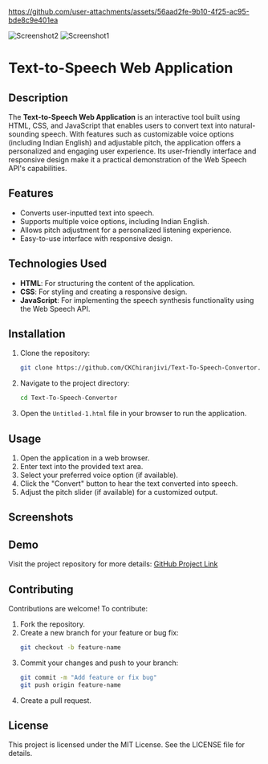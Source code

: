 

https://github.com/user-attachments/assets/56aad2fe-9b10-4f25-ac95-bde8c9e401ea

![Screenshot2](https://github.com/user-attachments/assets/f13c495c-f6e8-4780-88c6-710b4704c720)
![Screenshot1](https://github.com/user-attachments/assets/2d1982d6-bcfe-420e-a3f6-33256c4704dd)
# Text-to-Speech Web Application

## Description
The **Text-to-Speech Web Application** is an interactive tool built using HTML, CSS, and JavaScript that enables users to convert text into natural-sounding speech. With features such as customizable voice options (including Indian English) and adjustable pitch, the application offers a personalized and engaging user experience. Its user-friendly interface and responsive design make it a practical demonstration of the Web Speech API's capabilities.

## Features
- Converts user-inputted text into speech.
- Supports multiple voice options, including Indian English.
- Allows pitch adjustment for a personalized listening experience.
- Easy-to-use interface with responsive design.

## Technologies Used
- **HTML**: For structuring the content of the application.
- **CSS**: For styling and creating a responsive design.
- **JavaScript**: For implementing the speech synthesis functionality using the Web Speech API.

## Installation
1. Clone the repository:
   ```bash
   git clone https://github.com/CKChiranjivi/Text-To-Speech-Convertor.git
   ```
2. Navigate to the project directory:
   ```bash
   cd Text-To-Speech-Convertor
   ```
3. Open the `Untitled-1.html` file in your browser to run the application.

## Usage
1. Open the application in a web browser.
2. Enter text into the provided text area.
3. Select your preferred voice option (if available).
4. Click the "Convert" button to hear the text converted into speech.
5. Adjust the pitch slider (if available) for a customized output.

## Screenshots



## Demo
Visit the project repository for more details: [GitHub Project Link](https://github.com/CKChiranjivi/Text-To-Speech-Convertor)

## Contributing
Contributions are welcome! To contribute:
1. Fork the repository.
2. Create a new branch for your feature or bug fix:
   ```bash
   git checkout -b feature-name
   ```
3. Commit your changes and push to your branch:
   ```bash
   git commit -m "Add feature or fix bug"
   git push origin feature-name
   ```
4. Create a pull request.

## License
This project is licensed under the MIT License. See the LICENSE file for details.

